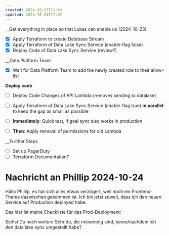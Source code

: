 ```yaml
---
created: 2024-10-23T11:34
updated: 2024-10-24T17:07
---
```



__Get everything in place so that Lukas can enable us (2024-10-23)
- [x] Apply Terraform to create Database Stream
- [x] Apply Terraform of Data Lake Sync Service (enable-flag false)
- [x] Deploy Code of Data Lake Sync Service (review?)

__Data Platform Team
- [x] Wait for Data Platform Team to add the newly created role to their allow-list

__Deploy code__
- [ ] Deploy Code Changes of API Lambda (removes sending to datalake)
- [ ] Apply Terraform of Data Lake Sync Service (enable-flag true) **in parallel** to keep the gap as small as possible
- [ ] __Immediately__: Quick test, if goal sync also works in production
- [ ] __Then__: Apply removal of permissions for old Lambda


__Further Steps
- [ ] Set up PagerDuty
- [ ] Terraform Documentation?

# Nachricht an Phillip 2024-10-24

Hallo Phillip,
es hat sich alles etwas verzögert, weil noch ein Frontend-Thema dazwischen gekommen ist.
Ich bin jetzt soweit, dass ich den neuen Service auf Production deployed habe.

Das hier ist meine Checkliste für das Prod-Deployment:

Siehst Du noch weitere Schritte, die notwendig sind, bevor/nachdem ich den data lake sync umgestellt habe?